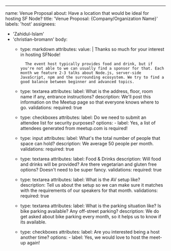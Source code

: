---
name: Venue Proposal
about: Have a location that would be ideal for hosting SF Node?
title: 'Venue Proposal: {Company/Organization Name}'
labels: 'host'
assignees:
  - 'Zahidul-Islam'
  - 'christian-bromann'
body:
    - type: markdown
      attributes:
        value: |
            Thanks so much for your interest in hosting SFNode!
            
            The event host typically provides food and drink, but if you're not able to we can usually find a sponsor for that. Each month we feature 2-3 talks about Node.js, server-side JavaScript, npm and the surrounding ecosystem. We try to find a good balance between beginner and advanced topics.
    - type: textarea
      attributes:
        label: What is the address, floor, room name if any, entrance instructions?
        description: We'll post this information on the Meetup page so that everyone knows where to go.
      validations:
        required: true
    - type: checkboxes
      attributes:
        label: Do we need to submit an attendee list for security purposes?
        options:
            - label: Yes, a list of attendees generated from meetup.com is required!
    - type: input
      attributes:
        label: What's the total number of people that space can hold?
        description: We average 50 people per month.
      validations:
        required: true
    - type: textarea
      attributes:
        label: Food & Drinks
        description: Will food and drinks will be provided? Are there vegetarian and gluten free options? Doesn't need to be super fancy.
      validations:
        required: true
    - type: textarea
      attributes:
        label: What is the AV setup like?
        description: Tell us about the setup so we can make sure it matches with the requirements of our speakers for that month.
      validations:
        required: true
    - type: textarea
      attributes:
        label: What is the parking situation like? Is bike parking available? Any off-street parking?
        description: We do get asked about bike parking every month, so it helps us to know if its available.
    - type: checkboxes
      attributes:
        label: Are you interested being a host another time?
        options:
            - label: Yes, we would love to host the meet-up again!
